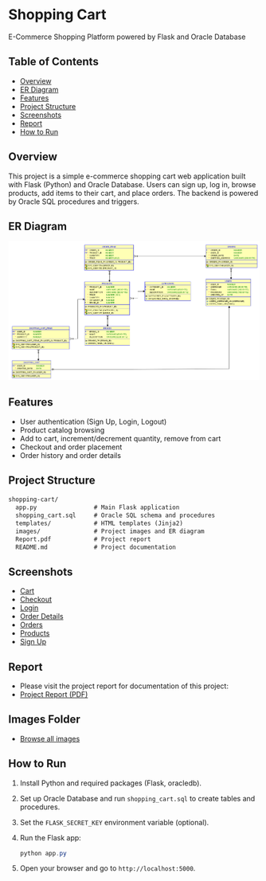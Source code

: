 # Shopping Cart

E-Commerce Shopping Platform powered by Flask and Oracle Database

## Table of Contents

- [Overview](#overview)
- [ER Diagram](#er-diagram)
- [Features](#features)
- [Project Structure](#project-structure)
- [Screenshots](#screenshots)
- [Report](#report)
- [How to Run](#how-to-run)

## Overview

This project is a simple e-commerce shopping cart web application built with Flask (Python) and Oracle Database. Users can sign up, log in, browse products, add items to their cart, and place orders. The backend is powered by Oracle SQL procedures and triggers.

## ER Diagram

![ER Diagram](images/ER_Diagram.png)

## Features

- User authentication (Sign Up, Login, Logout)
- Product catalog browsing
- Add to cart, increment/decrement quantity, remove from cart
- Checkout and order placement
- Order history and order details

## Project Structure

```
shopping-cart/
  app.py                # Main Flask application
  shopping_cart.sql     # Oracle SQL schema and procedures
  templates/            # HTML templates (Jinja2)
  images/               # Project images and ER diagram
  Report.pdf            # Project report
  README.md             # Project documentation
```

## Screenshots

- [Cart](images/cart.jpeg)
- [Checkout](images/checkout.jpeg)
- [Login](images/login.jpeg)
- [Order Details](images/order_details.jpeg)
- [Orders](images/orders.jpeg)
- [Products](images/products.jpeg)
- [Sign Up](images/sign_up.jpeg)

## Report

- Please visit the project report for documentation of this project:
- [Project Report (PDF)](Report.pdf)

## Images Folder

- [Browse all images](images/)

## How to Run

1. Install Python and required packages (Flask, oracledb).
2. Set up Oracle Database and run `shopping_cart.sql` to create tables and procedures.
3. Set the `FLASK_SECRET_KEY` environment variable (optional).
4. Run the Flask app:

   ```powershell
   python app.py
   ```

5. Open your browser and go to `http://localhost:5000`.
